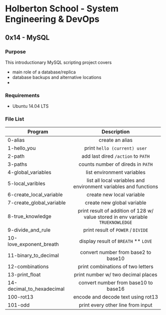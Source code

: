 # Holberton School - System Engineering & DevOps
## 0x14 - MySQL

### Purpose
This introductionary MySQL scripting project covers
* main role of a database/replica
* database backups and alternative locations
* 

### Requirements
* Ubuntu 14.04 LTS

### File List
| Program	  | Description						     |
| --------------- |:--------------------------------------------------------:|
| 0-alias | create an alias |
| 1-hello_you      | print `hello (current) user` |
| 2-path      | add last dired `/action` to `PATH` |
| 3-paths 	  | counts number of direds in `PATH` |
| 4-global_variables  | list environment variables |
| 5-local_varibles	  | list all local variables and environment variables and functions |
| 6-create_local_variable | create new local variable |
| 7-create_global_variable	  | create new global variable |
| 8-true_knowledge	  | print result of addition of 128 w/ value stored in env variable `TRUEKNOWLEDGE` |
| 9-divide_and_rule	  | print result of `POWER` / `DIVIDE` |
| 10-love_exponent_breath	  | display result of `BREATH` ** `LOVE` |
| 11-binary_to_decimal | convert number from base2 to base10 |
| 12-combinations  | print combinations of two letters |
| 13-print_float | print number w/ two decimal places |
| 14-decimal_to_hexadecimal | convert number from base10 to base16 |
| 100-rot13	   | encode and decode text using rot13 |
| 101-odd | print every other line from input |